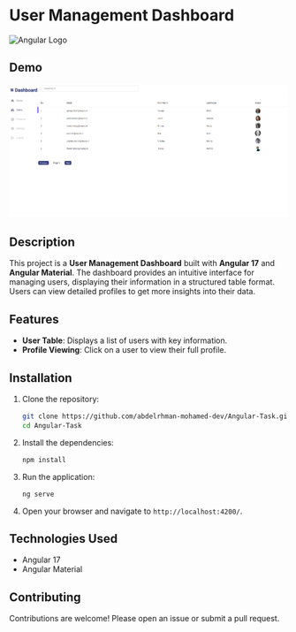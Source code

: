 


# User Management Dashboard

![Angular Logo](https://angular.io/assets/images/logos/angular/angular.png)

## Demo

[![Demo Video](https://raw.githubusercontent.com/abdelrhman-mohamed-dev/Angular-Task/main/Demo/img.PNG)](Demo/final.mp4)

## Description

This project is a **User Management Dashboard** built with **Angular 17** and **Angular Material**. The dashboard provides an intuitive interface for managing users, displaying their information in a structured table format. Users can view detailed profiles to get more insights into their data.

## Features

- **User Table**: Displays a list of users with key information.
- **Profile Viewing**: Click on a user to view their full profile.

## Installation

1. Clone the repository:
   ```bash
   git clone https://github.com/abdelrhman-mohamed-dev/Angular-Task.git
   cd Angular-Task
   ```

2. Install the dependencies:
   ```bash
   npm install
   ```

3. Run the application:
   ```bash
   ng serve
   ```

4. Open your browser and navigate to `http://localhost:4200/`.

## Technologies Used

- Angular 17
- Angular Material

## Contributing

Contributions are welcome! Please open an issue or submit a pull request.

